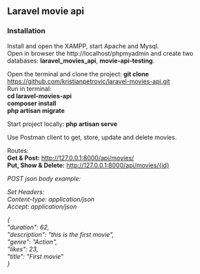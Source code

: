 ## Laravel movie api

### Installation

Install and open the XAMPP, start Apache and Mysql.<br>
Open in browser the http://localhost/phpmyadmin and create two databases: **laravel_movies_api**, **movie-api-testing**.

Open the terminal and clone the project: **git clone** https://github.com/kristianpetrovic/laravel-movies-api.git<br>
Run in terminal:<br>
**cd laravel-movies-api**<br>
**composer install**<br>
**php artisan migrate**<br>

Start project locally: **php artisan serve**

Use Postman client to get, store, update and delete movies.<br>

Routes:<br>
**Get & Post:** http://127.0.0.1:8000/api/movies/<br>
**Put, Show & Delete:** http://127.0.0.1:8000/api/movies/{id}<br>

*POST json body example:<br>*

*Set Headers: <br>
Content-type: application/json<br>
Accept: application/json<br>*

*{<br>
    "duration": 62,<br>
    "description": "this is the first movie",<br>
    "genre": "Action",<br>
    "likes": 23,<br>
    "title": "First movie"<br>
}*<br>
